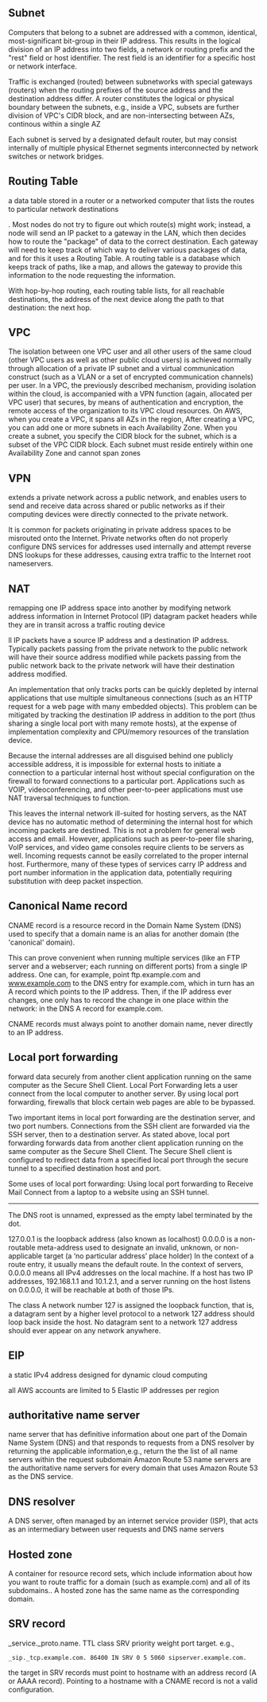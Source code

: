 Subnet
--------
Computers that belong to a subnet are addressed with a common, identical, most-significant bit-group in their IP address.
 This results in the logical division of an IP address into two fields, a network or routing prefix and the "rest" field or host identifier. The rest field is an identifier for a specific host or network interface.

Traffic is exchanged (routed) between subnetworks with special gateways (routers) when the routing prefixes of the source address and the destination address differ. A router constitutes the logical or physical boundary between the subnets, e.g., inside a VPC, subsets are further division of VPC's CIDR block, and are non-intersecting between AZs, continous within a single AZ

Each subnet is served by a designated default router, but may consist internally of multiple physical Ethernet segments interconnected by network switches or network bridges.


Routing Table
--------
a data table stored in a router or a networked computer that lists the routes to particular network destinations

. Most nodes do not try to figure out which route(s) might work; instead, a node will send an IP packet to a gateway in the LAN, which then decides how to route the "package" of data to the correct destination. Each gateway will need to keep track of which way to deliver various packages of data, and for this it uses a Routing Table. A routing table is a database which keeps track of paths, like a map, and allows the gateway to provide this information to the node requesting the information.

With hop-by-hop routing, each routing table lists, for all reachable destinations, the address of the next device along the path to that destination: the next hop.

VPC
------------
The isolation between one VPC user and all other users of the same cloud (other VPC users as well as other public cloud users) is achieved normally through allocation of a private IP subnet and a virtual communication construct (such as a VLAN or a set of encrypted communication channels) per user. In a VPC, the previously described mechanism, providing isolation within the cloud, is accompanied with a VPN function (again, allocated per VPC user) that secures, by means of authentication and encryption, the remote access of the organization to its VPC cloud resources.
On AWS, when you create a VPC, it spans all AZs in the region, After creating a VPC, you can add one or more subnets in each Availability Zone. When you create a subnet, you specify the CIDR block for the subnet, which is a subset of the VPC CIDR block. Each subnet must reside entirely within one Availability Zone and cannot span zones


VPN
---------
extends a private network across a public network, and enables users to send and receive data across shared or public networks as if their computing devices were directly connected to the private network.

It is common for packets originating in private address spaces to be misrouted onto the Internet. Private networks often do not properly configure DNS services for addresses used internally and attempt reverse DNS lookups for these addresses, causing extra traffic to the Internet root nameservers. 

NAT
-----------
 remapping one IP address space into another by modifying network address information in Internet Protocol (IP) datagram packet headers while they are in transit across a traffic routing device

ll IP packets have a source IP address and a destination IP address. Typically packets passing from the private network to the public network will have their source address modified while packets passing from the public network back to the private network will have their destination address modified.

An implementation that only tracks ports can be quickly depleted by internal applications that use multiple simultaneous connections (such as an HTTP request for a web page with many embedded objects). This problem can be mitigated by tracking the destination IP address in addition to the port (thus sharing a single local port with many remote hosts), at the expense of implementation complexity and CPU/memory resources of the translation device.

Because the internal addresses are all disguised behind one publicly accessible address, it is impossible for external hosts to initiate a connection to a particular internal host without special configuration on the firewall to forward connections to a particular port. Applications such as VOIP, videoconferencing, and other peer-to-peer applications must use NAT traversal techniques to function.

This leaves the internal network ill-suited for hosting servers, as the NAT device has no automatic method of determining the internal host for which incoming packets are destined. This is not a problem for general web access and email. However, applications such as peer-to-peer file sharing, VoIP services, and video game consoles require clients to be servers as well. Incoming requests cannot be easily correlated to the proper internal host. Furthermore, many of these types of services carry IP address and port number information in the application data, potentially requiring substitution with deep packet inspection.

Canonical Name record
------
CNAME record is a resource record in the Domain Name System (DNS) used to specify that a domain name is an alias for another domain (the 'canonical' domain).

This can prove convenient when running multiple services (like an FTP server and a webserver; each running on different ports) from a single IP address. One can, for example, point ftp.example.com and www.example.com to the DNS entry for example.com, which in turn has an A record which points to the IP address. Then, if the IP address ever changes, one only has to record the change in one place within the network: in the DNS A record for example.com.

CNAME records must always point to another domain name, never directly to an IP address.

Local port forwarding
--------
 forward data securely from another client application running on the same computer as the Secure Shell Client. Local Port Forwarding lets a user connect from the local computer to another server. By using local port forwarding, firewalls that block certain web pages are able to be bypassed.

Two important items in local port forwarding are the destination server, and two port numbers. Connections from the SSH client are forwarded via the SSH server, then to a destination server. As stated above, local port forwarding forwards data from another client application running on the same computer as the Secure Shell Client. The Secure Shell client is configured to redirect data from a specified local port through the secure tunnel to a specified destination host and port. 

Some uses of local port forwarding:
Using local port forwarding to Receive Mail
Connect from a laptop to a website using an SSH tunnel.


---------
The DNS root is unnamed, expressed as the empty label terminated by the dot.

127.0.0.1 is the loopback address (also known as localhost)
0.0.0.0 is a non-routable meta-address used to designate an invalid, unknown, or non-applicable target (a ‘no particular address’ place holder)
In the context of a route entry, it usually means the default route.
In the context of servers, 0.0.0.0 means all IPv4 addresses on the local machine. If a host has two IP addresses, 192.168.1.1 and 10.1.2.1, and a server running on the host listens on 0.0.0.0, it will be reachable at both of those IPs.

The class A network number 127 is assigned the loopback function, that is, a datagram sent by a higher level protocol to a network 127 address should loop back inside the host. No datagram sent to a network 127 address should ever appear on any network anywhere.


EIP
---------
a static IPv4 address designed for dynamic cloud computing

all AWS accounts are limited to 5 Elastic IP addresses per region

authoritative name server
--------
 name server that has definitive information about one part of the Domain Name System (DNS) and that responds to requests from a DNS resolver by returning the applicable information,e.g., return the the list of all name servers within the request subdomain
Amazon Route 53 name servers are the authoritative name servers for every domain that uses Amazon Route 53 as the DNS service.

DNS resolver
--------
A DNS server, often managed by an internet service provider (ISP), that acts as an intermediary between user requests and DNS name servers

Hosted zone
--------
A container for resource record sets, which include information about how you want to route traffic for a domain (such as example.com) and all of its subdomains.. A hosted zone has the same name as the corresponding domain.

SRV record
----------
_service._proto.name. TTL class SRV priority weight port target.
e.g.,
```
_sip._tcp.example.com. 86400 IN SRV 0 5 5060 sipserver.example.com.
```

the target in SRV records must point to hostname with an address record (A or AAAA record). Pointing to a hostname with a CNAME record is not a valid configuration.
